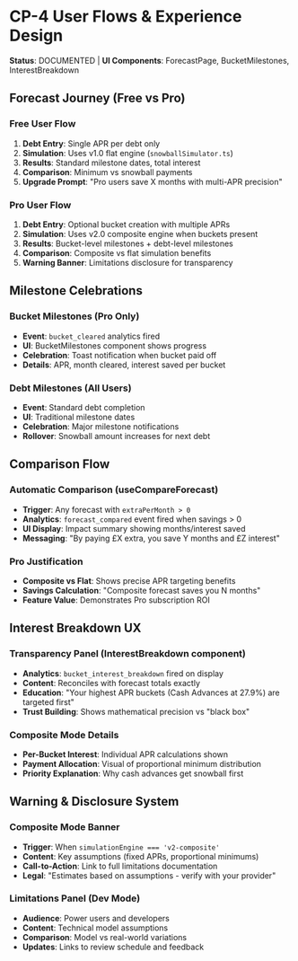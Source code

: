 # CP-4 User Flows & Experience Design
**Status**: DOCUMENTED | **UI Components**: ForecastPage, BucketMilestones, InterestBreakdown

## Forecast Journey (Free vs Pro)

### Free User Flow
1. **Debt Entry**: Single APR per debt only
2. **Simulation**: Uses v1.0 flat engine (`snowballSimulator.ts`)
3. **Results**: Standard milestone dates, total interest
4. **Comparison**: Minimum vs snowball payments
5. **Upgrade Prompt**: "Pro users save X months with multi-APR precision"

### Pro User Flow  
1. **Debt Entry**: Optional bucket creation with multiple APRs
2. **Simulation**: Uses v2.0 composite engine when buckets present
3. **Results**: Bucket-level milestones + debt-level milestones
4. **Comparison**: Composite vs flat simulation benefits
5. **Warning Banner**: Limitations disclosure for transparency

## Milestone Celebrations

### Bucket Milestones (Pro Only)
- **Event**: `bucket_cleared` analytics fired
- **UI**: BucketMilestones component shows progress
- **Celebration**: Toast notification when bucket paid off
- **Details**: APR, month cleared, interest saved per bucket

### Debt Milestones (All Users)
- **Event**: Standard debt completion  
- **UI**: Traditional milestone dates
- **Celebration**: Major milestone notifications
- **Rollover**: Snowball amount increases for next debt

## Comparison Flow

### Automatic Comparison (useCompareForecast)
- **Trigger**: Any forecast with `extraPerMonth > 0`
- **Analytics**: `forecast_compared` event fired when savings > 0
- **UI Display**: Impact summary showing months/interest saved
- **Messaging**: "By paying £X extra, you save Y months and £Z interest"

### Pro Justification
- **Composite vs Flat**: Shows precise APR targeting benefits
- **Savings Calculation**: "Composite forecast saves you N months" 
- **Feature Value**: Demonstrates Pro subscription ROI

## Interest Breakdown UX

### Transparency Panel (InterestBreakdown component)
- **Analytics**: `bucket_interest_breakdown` fired on display
- **Content**: Reconciles with forecast totals exactly
- **Education**: "Your highest APR buckets (Cash Advances at 27.9%) are targeted first"
- **Trust Building**: Shows mathematical precision vs "black box"

### Composite Mode Details
- **Per-Bucket Interest**: Individual APR calculations shown
- **Payment Allocation**: Visual of proportional minimum distribution
- **Priority Explanation**: Why cash advances get snowball first

## Warning & Disclosure System

### Composite Mode Banner
- **Trigger**: When `simulationEngine === 'v2-composite'`
- **Content**: Key assumptions (fixed APRs, proportional minimums)
- **Call-to-Action**: Link to full limitations documentation
- **Legal**: "Estimates based on assumptions - verify with your provider"

### Limitations Panel (Dev Mode)
- **Audience**: Power users and developers
- **Content**: Technical model assumptions
- **Comparison**: Model vs real-world variations
- **Updates**: Links to review schedule and feedback